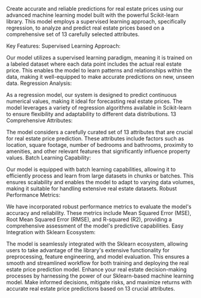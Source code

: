 Create accurate and reliable predictions for real estate prices using our advanced machine learning model built with the powerful Scikit-learn library. This model employs a supervised learning approach, specifically regression, to analyze and predict real estate prices based on a comprehensive set of 13 carefully selected attributes.

Key Features:
Supervised Learning Approach:

Our model utilizes a supervised learning paradigm, meaning it is trained on a labeled dataset where each data point includes the actual real estate price. This enables the model to learn patterns and relationships within the data, making it well-equipped to make accurate predictions on new, unseen data.
Regression Analysis:

As a regression model, our system is designed to predict continuous numerical values, making it ideal for forecasting real estate prices. The model leverages a variety of regression algorithms available in Scikit-learn to ensure flexibility and adaptability to different data distributions.
13 Comprehensive Attributes:

The model considers a carefully curated set of 13 attributes that are crucial for real estate price prediction. These attributes include factors such as location, square footage, number of bedrooms and bathrooms, proximity to amenities, and other relevant features that significantly influence property values.
Batch Learning Capability:

Our model is equipped with batch learning capabilities, allowing it to efficiently process and learn from large datasets in chunks or batches. This ensures scalability and enables the model to adapt to varying data volumes, making it suitable for handling extensive real estate datasets.
Robust Performance Metrics:

We have incorporated robust performance metrics to evaluate the model's accuracy and reliability. These metrics include Mean Squared Error (MSE), Root Mean Squared Error (RMSE), and R-squared (R2), providing a comprehensive assessment of the model's predictive capabilities.
Easy Integration with Sklearn Ecosystem:

The model is seamlessly integrated with the Sklearn ecosystem, allowing users to take advantage of the library's extensive functionality for preprocessing, feature engineering, and model evaluation. This ensures a smooth and streamlined workflow for both training and deploying the real estate price prediction model.
Enhance your real estate decision-making processes by harnessing the power of our Sklearn-based machine learning model. Make informed decisions, mitigate risks, and maximize returns with accurate real estate price predictions based on 13 crucial attributes.






